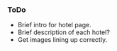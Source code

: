 ### ToDo

* Brief intro for hotel page.
* Brief description of each hotel?
* Get images lining up correctly.
